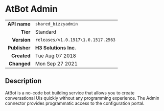 # AtBot Admin
| | |
|-:|-|
|**API name**|`shared_bizzyadmin`|
|**Tier**|Standard|
|**Version**|`releases/v1.0.1517\1.0.1517.2563`|
|**Publisher**|**H3 Solutions Inc.**|
|**Created**|Tue Aug 07 2018|
|**Changed**|Mon Sep 27 2021|

## Description
AtBot is a no-code bot building service that allows you to create conversational UIs quickly without any programming experience. The Admin connector provides programmatic access to the configuration portal.
